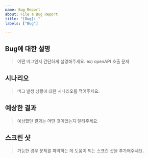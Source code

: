 ```yaml
---
name: Bug Report
about: File a Bug Report
title: "[Bug]: "
labels: ["Bug"]

---
```


## Bug에 대한 설명
> 어떤 버그인지 간단하게 설명해주세요. ex) openAPI 호출 문제    
##  시나리오
> 버그 발생 상황에 대한 시나리오를 적어주세요.   
## 예상한 결과
> 예상했던 결과는 어떤 것이었는지 알려주세요.    
## 스크린 샷
> 가능한 경우 문제를 파악하는 데 도움이 되는 스크린 샷을 추가해주세요.

